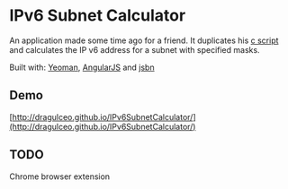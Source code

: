 IPv6 Subnet Calculator
======================

An application made some time ago for a friend. It duplicates his [c script](https://github.com/dragulceo/IPv6SubnetCalculator/blob/master/docs/main.c) and calculates the IP v6 address for a subnet with specified masks.

Built with: [Yeoman](http://yeoman.io), [AngularJS](http://angularjs.org) and
[jsbn](https://github.com/jasondavies/jsbn)


Demo
----

[http://dragulceo.github.io/IPv6SubnetCalculator/](http://dragulceo.github.io/IPv6SubnetCalculator/)


TODO
----

Chrome browser extension

